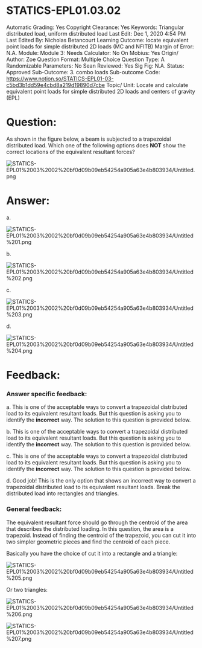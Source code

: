 # STATICS-EPL01.03.02

Automatic Grading: Yes
Copyright Clearance: Yes
Keywords: Triangular distributed load, uniform distributed load
Last Edit: Dec 1, 2020 4:54 PM
Last Edited By: Nicholas Betancourt
Learning Outcome: locate equivalent point loads for simple distributed 2D loads (MC and NFITB)
Margin of Error: N.A.
Module: Module 3:
Needs Calculator: No
On Mobius: Yes
Origin/ Author: Zoe
Question Format: Multiple Choice
Question Type: A
Randomizable Parameters: No
Sean Reviewed: Yes
Sig Fig: N.A.
Status: Approved
Sub-Outcome: 3. combo loads
Sub-outcome Code: https://www.notion.so/STATICS-EPL01-03-c5bd3b1dd59e4cbd8a219d19890d7cbe
Topic/ Unit: Locate and calculate equivalent point loads for simple distributed 2D loads and centers of gravity (EPL)

# Question:

As shown in the figure below, a beam is subjected to a trapezoidal distributed load. Which one of the following options does **NOT** show the correct locations of the equivalent resultant forces?

![STATICS-EPL01%2003%2002%20bf0d09b09eb54254a905a63e4b803934/Untitled.png](STATICS-EPL01%2003%2002%20bf0d09b09eb54254a905a63e4b803934/Untitled.png)

# Answer:

a. 

![STATICS-EPL01%2003%2002%20bf0d09b09eb54254a905a63e4b803934/Untitled%201.png](STATICS-EPL01%2003%2002%20bf0d09b09eb54254a905a63e4b803934/Untitled%201.png)

b. 

![STATICS-EPL01%2003%2002%20bf0d09b09eb54254a905a63e4b803934/Untitled%202.png](STATICS-EPL01%2003%2002%20bf0d09b09eb54254a905a63e4b803934/Untitled%202.png)

c. 

![STATICS-EPL01%2003%2002%20bf0d09b09eb54254a905a63e4b803934/Untitled%203.png](STATICS-EPL01%2003%2002%20bf0d09b09eb54254a905a63e4b803934/Untitled%203.png)

d. 

![STATICS-EPL01%2003%2002%20bf0d09b09eb54254a905a63e4b803934/Untitled%204.png](STATICS-EPL01%2003%2002%20bf0d09b09eb54254a905a63e4b803934/Untitled%204.png)

# Feedback:

### Answer specific feedback:

a. This is one of the acceptable ways to convert a trapezoidal distributed load to its equivalent resultant loads. But this question is asking you to identify the **incorrect** way. The solution to this question is provided below.

b. This is one of the acceptable ways to convert a trapezoidal distributed load to its equivalent resultant loads. But this question is asking you to identify the **incorrect** way. The solution to this question is provided below.

c. This is one of the acceptable ways to convert a trapezoidal distributed load to its equivalent resultant loads. But this question is asking you to identify the **incorrect** way. The solution to this question is provided below.

d. Good job! This is the only option that shows an incorrect way to convert a trapezoidal distributed load to its equivalent resultant loads.  Break the distributed load into rectangles and triangles.

### General feedback:

The equivalent resultant force should go through the centroid of the area that describes the distributed loading. In this question, the area is a trapezoid. Instead of finding the centroid of the trapezoid, you can cut it into two simpler geometric pieces and find the centroid of each piece. 

Basically you have the choice of cut it into a rectangle and a triangle:

![STATICS-EPL01%2003%2002%20bf0d09b09eb54254a905a63e4b803934/Untitled%205.png](STATICS-EPL01%2003%2002%20bf0d09b09eb54254a905a63e4b803934/Untitled%205.png)

Or two triangles:

![STATICS-EPL01%2003%2002%20bf0d09b09eb54254a905a63e4b803934/Untitled%206.png](STATICS-EPL01%2003%2002%20bf0d09b09eb54254a905a63e4b803934/Untitled%206.png)

![STATICS-EPL01%2003%2002%20bf0d09b09eb54254a905a63e4b803934/Untitled%207.png](STATICS-EPL01%2003%2002%20bf0d09b09eb54254a905a63e4b803934/Untitled%207.png)